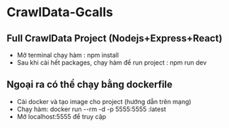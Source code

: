 # CrawlData-Gcalls
## Full CrawlData Project (Nodejs+Express+React)

- Mở terminal chạy hàm : npm install
- Sau khi cài hết packages, chạy hàm để run project : npm run dev

## Ngoại ra có thể chạy bằng dockerfile
- Cài docker và tạo image cho project (hướng dẫn trên mạng)
- Chạy hàm: docker run --rm -d -p 5555:5555 <name>:latest
- Mở localhost:5555 để truy cập
